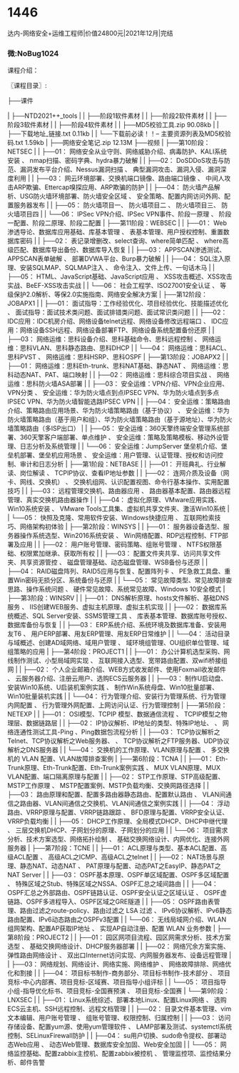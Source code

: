 # 1446
达内-网络安全+运维工程师|价值24800元|2021年12月|完结
### 微:NoBug1024 


课程介绍：

〖课程目录〗:

├──课件

| ├──NTD2021++_tools
| | ├──阶段1软件素材
| | ├──阶段2软件素材
| | ├──阶段3软件素材
| | ├──阶段4软件素材
| | ├──MD5校验工具.zip 90.08kb
| | ├──下载地址_链接.txt 0.11kb
| | └──下载前必读！！– 主要资源列表及MD5校验码.txt 1.59kb
| ├──网络安全笔记.zip 12.13M
├──视频
| ├──第10阶段：NETSEC
| | ├──01： 网络安全从业守则、网络威胁介绍、病毒防护、KALI系统安装 、 nmap扫描、密码字典、hydra暴力破解
| | ├──02： DoSDDoS攻击与防范、漏洞发布平台介绍、Nessus漏洞扫描 、 典型漏洞攻击、漏洞入侵、漏洞深度利用
| | ├──03： 网云环境部署、交换机端口镜像、路由端口镜像 、 中间人攻击ARP欺骗、Ettercap嗅探应用、ARP欺骗的防护
| | ├──04： 防火墙产品解析、USG防火墙环境部署、防火墙安全区域 、 安全策略、配置内网访问外网、配置服务器发布
| | ├──05： 防火墙项目一、 防火墙项目二 、 防火墙项目三、 防火墙项目四
| | └──06： IPSec VPN介绍、IPSec VPN事件、阶段一原理 、 阶段一配置、阶段二原理、阶段二配置
| ├──第11阶段：WEBSEC
| | ├──01： Web渗透导论、数据库应用基础、库基本管理 、 表基本管理、用户授权控制、重置数据库密码
| | ├──02： 表记录增删改、select查询、where简单匹配 、 where高级匹配、数据库导出备份、数据库导入恢复
| | ├──03： APPSCAN渗透测试、APPSCAN表单破解 、 部署DVWA平台、Burp暴力破解
| | ├──04： SQL注入原理、安装SQLMAP、SQLMAP注入 、 命令注入、文件上传、一句话木马
| | ├──05： HTML、JavaScript基础、JavaScript应用 、 XSS攻击概述、XSS攻击实战、BeEF-XSS攻击实战
| | └──06： 社会工程学、ISO27001安全认证 、 等级保护2.0解析、等保2.0实施指南、网络安全解决方案
| ├──第12阶段：JOBAPX1
| | ├──01： 面试指导：工作经验优化、项目经验优化、技能描述优化 、 面试指导：面试技术类问题、面试排错类问题、面试常识类问题
| | ├──02： IDC应用：IDC机房介绍、网络设备telnet远程、网络设备修改远程端口 、 IDC应用：网络设备SSH远程、网络设备部署FTP、网络设备系统配置备份还原
| | ├──03： 网络运维：思科设备介绍、思科基础命令、思科远程控制 、 网络运维：思科VLAN、思科静态路由、思科DHCP
| | └──04： 网络运维：思科ACL、思科PVST 、 网络运维：思科HSRP、思科OSPF
| ├──第13阶段：JOBAPX2
| | ├──01： 网络运维：思科Eth-trunk、思科NAT基础、静态NAT 、 网络运维：思科动态NAT、PAT、端口映射
| | ├──02： 网络运维：思科综合项目实战 、 网络运维：思科防火墙ASA部署
| | ├──03： 安全运维：VPN介绍、VPN企业应用、VPN分类 、 安全运维：华为防火墙点到点IPSEC VPN、华为防火墙点到多点IPSEC VPN、华为防火墙智能选路IPSEC VPN
| | ├──04： 安全运维：策略路由介绍、策略路由应用场景、华为防火墙策略路由（基于协议） 、 安全运维：华为防火墙策略路由（基于用户和组）、华为防火墙策略路由（基于源地址）、华为防火墙策略路由（多ISP出口）
| | ├──05： 安全运维：360天擎终端安全管理系统部署、360天擎客户端部署、单点维护 、 安全运维：策略及策略模板、移动外设管理、日志分析及系统管理
| | └──06： 安全运维：JumpServer 堡垒机介绍、堡垒机部署、堡垒机应用场景 、 安全运维：用户管理、认证管理、授权和访问控制、审计和日志分析
| ├──第1阶段：NETBASE
| | ├──01： 开班典礼、行业解读、岗位解读 、 TCPIP协议、查看IP地址参数
| | ├──02： 连网介质及设备（网卡、网线、交换机） 、 交换机组网、认识配置视图、命令行基本操作、实用配置技巧
| | ├──03： 远程管理交换机、路由器应用 、 路由器基本配置、路由器远程管理、真实交换机路由器操作
| | ├──04： 虚拟化原理、VMware应用实践、Win10系统安装 、 VMware Tools工具集、虚拟机共享文件夹、激活Win10系统
| | └──05： 快照及克隆、常用软件安装、Windows快捷应用 、 互联网检索技巧、网络架构初体验
| ├──第2阶段：WINSYS
| | ├──01： 服务器设备选型、服务器操作系统选型、Win2016系统安装 、 Win网络配置、RDP远程控制、FTP部署及应用
| | ├──02： 用户账号管理、密码策略、组账号管理 、 NTFS权限基础、权限累加继承、获取所有权
| | ├──03： 配置文件夹共享、访问共享文件夹、共享资源管控 、 磁盘管理基础、动态磁盘管理、WSB备份与还原
| | ├──04： RAID磁盘阵列、RAID5应用与恢复、配置阵列卡 、 PE急救工具盘、重置Win密码无损分区、系统备份与还原
| | └──05： 常见故障类型、常见故障排查思路、操作系统问题 、 硬件常见故障、系统常见故障、Windows 10安全模式
| ├──第3阶段：WINSRV
| | ├──01： DNS解析原理、hosts文件解析、基础DNS服务 、 IIS创建WEB服务、虚拟主机原理、虚拟主机实现
| | ├──02： 数据库系统概述、SQL Server安装、SSMS管理工具 、 库表基本管理、数据库账号授权、数据库备份与恢复
| | ├──03： ERP系统介绍、系统环境及数据库准备、安装用友T6 、 用户ERP部署、用友ERP管理、用友ERP日常维护
| | └──04： 活动目录与域概述、创建AD域网络、域用户管理 、 域环境组管理、OU组织单位管理、域组策略的应用
| ├──第4阶段：PROJECT1
| | ├──01： 办公计算机选型采购、网线制作测试、小型局域网实现 、 互联网接入选型、宽带路由配置、双wifi桥接组网
| | ├──02： 个人企业邮箱介绍、WEB方式收发邮件、使用Foxmail收发邮件 、 云服务器介绍、注册云用户、选购ECS云服务器
| | ├──03： 制作U启动盘、安装Win10系统、U启装机案例实践 、 制作Win系统母盘、Win10批量部署、Win10批量装机实践
| | └──04： 行为管理介绍、安装行为管理系统、行为管理内网配置 、 行为管理外网配置、上网访问认证、行为管理控制
| ├──第5阶段：NETEXP
| | ├──01： OSI模型、TCPIP 模型、数据通信流程 、 TCPIP模型之物理层、数据链路层
| | ├──02： IP协议解析、IP地址的类型、特殊IP地址、 、 网络连通性测试工具-Ping 、Ping数据包流程分析
| | ├──03： TCP协议解析之Telnet、TCP协议解析之Web服务器、 、 TCP协议解析之FTP服务器、UDP协议解析之DNS服务器
| | └──04： 交换机的工作原理、VLAN原理与配置 、 多交换机的 VLAN 配置、VLAN故障排查案例
| ├──第6阶段：TCNA
| | ├──01： Eth-Trunk原理、Eth-Trunk配置、Eth-Trunk案例实践 、 MUX VLAN原理、MUX VLAN配置、端口隔离原理与配置
| | ├──02： STP工作原理、STP高级配置、MSTP工作原理 、 MSTP配置案例、MSTP负载均衡、交换网路径选择
| | ├──03： 路由原理和配置、配置多路由器静态路由、配置默认路由 、 VLAN间通信之路由器、VLAN间通信之交换机、VLAN间通信之案例实践
| | ├──04： 浮动路由、VRRP原理与配置、VRRP链路跟踪 、 BFD原理与配置、VRRP安全认证、VRRP负载均衡
| | ├──05： DHCP工作原理、全局模式DHCP、DHCP中继代理 、 三层交换机DHCP、子网划分的原理、子网划分的应用
| | └──06： 项目需求分析、技术方案选型、网络拓扑绘制 、 基础交换网络设计、内网优化、连接外网服务器
| ├──第7阶段：TCNE
| | ├──01： ACL原理与类型、基本ACL配置、高级ACL配置 、 高级ACL之ICMP、高级ACL之telnet
| | ├──02： NAT场景与原理、静态NAT、动态NAT 、 PAT原理与配置、动态PAT之EasyIP、静态PAT之NAT Server
| | ├──03： OSPF基本原理、OSPF单区域配置、OSPF多区域配置 、 特殊区域之Stub、特殊区域之NSSA、OSPF汇总之域间路由
| | ├──04： OSPF汇总之外部路由、OSPF链路认证、OSPF安全认证之区域认证 、 OSPF虚链路、OSPF多进程导入、OSPF区域之GRE隧道
| | ├──05： OSPF路由表管理、路由过滤之route-policy、路由过滤之 LSA 过滤 、 IPv6协议解析、IPv6静态路由配置、IPv6动态路由之OSPFv3配置
| | └──06： 无线局域网介绍、WLAN组网架构、配置AP获取IP地址 、 实现AP自动注册、配置 WLAN 业务参数
| ├──第8阶段：PROJECT2
| | ├──01： 园区网项目流程、园区网需求分析、技术方案选型 、 基础交换网络设计、DHCP服务器部署
| | ├──02： 网络冗余方案实施、弹性路由网络设计 、 双出口Internet访问实现、内网服务器发布、设备远程管理
| | ├──03： 网络规划、网络设计、网络实施、网络维护 、 网络故障排除、网络优化和割接
| | ├──04： 项目标书制作-商务部分、项目标书制作-技术部分 、 项目竞标-中心内部赛、项目竞标-区域赛、项目指导小组评标
| | └──05： 项目指导小组-指导优化标书、项目竞标-全国赛预演 、 项目竞标-全国赛
| └──第9阶段：LNXSEC
| | ├──01： Linux系统综述、部署本地Linux、配置Linux网络 、 选购ECS云主机、SSH远程控制、远程文档管理
| | ├──02： 目录文件基本管理、vim文本编辑、用户账号管理 、 组账号管理、权限控制、归属控制
| | ├──03： 访问存储设备、配置yum源、使用yum管理软件 、 LAMP部署及测试、systemctl系统控制、SELinuxFirewall防护
| | ├──04： su用户切换、sudo命令提权、部署动态Web应用 、 动态Web管理、数据库安全加固、Web安全加固
| | └──05： 网络监控基础、配置zabbix主控机、配置zabbix被控机 、 管理监控项、监控结果分析、邮件告警
